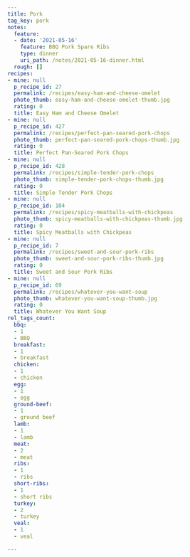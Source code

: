 ```yaml
---
title: Pork
tag_key: pork
notes:
  feature:
  - date: '2021-05-16'
    feature: BBQ Pork Spare Ribs
    type: dinner
    uri_path: /notes/2021-05-16-dinner.html
  rough: []
recipes:
- mine: null
  p_recipe_id: 27
  permalink: /recipes/easy-ham-and-cheese-omelet
  photo_thumb: easy-ham-and-cheese-omelet-thumb.jpg
  rating: 0
  title: Easy Ham and Cheese Omelet
- mine: null
  p_recipe_id: 427
  permalink: /recipes/perfect-pan-seared-pork-chops
  photo_thumb: perfect-pan-seared-pork-chops-thumb.jpg
  rating: 0
  title: Perfect Pan-Seared Pork Chops
- mine: null
  p_recipe_id: 428
  permalink: /recipes/simple-tender-pork-chops
  photo_thumb: simple-tender-pork-chops-thumb.jpg
  rating: 0
  title: Simple Tender Pork Chops
- mine: null
  p_recipe_id: 104
  permalink: /recipes/spicy-meatballs-with-chickpeas
  photo_thumb: spicy-meatballs-with-chickpeas-thumb.jpg
  rating: 0
  title: Spicy Meatballs with Chickpeas
- mine: null
  p_recipe_id: 7
  permalink: /recipes/sweet-and-sour-pork-ribs
  photo_thumb: sweet-and-sour-pork-ribs-thumb.jpg
  rating: 0
  title: Sweet and Sour Pork Ribs
- mine: null
  p_recipe_id: 69
  permalink: /recipes/whatever-you-want-soup
  photo_thumb: whatever-you-want-soup-thumb.jpg
  rating: 0
  title: Whatever You Want Soup
rel_tags_count:
  bbq:
  - 1
  - BBQ
  breakfast:
  - 1
  - breakfast
  chicken:
  - 1
  - chicken
  egg:
  - 1
  - egg
  ground-beef:
  - 1
  - ground beef
  lamb:
  - 1
  - lamb
  meat:
  - 2
  - meat
  ribs:
  - 1
  - ribs
  short-ribs:
  - 1
  - short ribs
  turkey:
  - 2
  - turkey
  veal:
  - 1
  - veal

---
```

